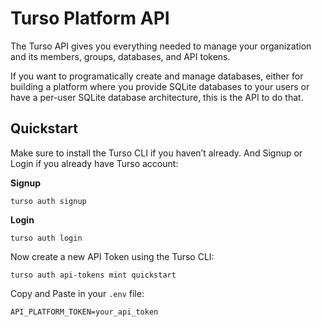 # Turso Platform API

The Turso API gives you everything needed to manage your organization and its members, groups, databases, and API tokens.

If you want to programatically create and manage databases, either for building a platform where you provide SQLite databases to your users or have a per-user SQLite database architecture, this is the API to do that.

## Quickstart

Make sure to install the Turso CLI if you haven’t already. And Signup or Login if you already have Turso account:

**Signup**
```
turso auth signup
```

**Login**
```
turso auth login
```

Now create a new API Token using the Turso CLI:
```
turso auth api-tokens mint quickstart
```

Copy and Paste in your `.env` file:
```env
API_PLATFORM_TOKEN=your_api_token
```
